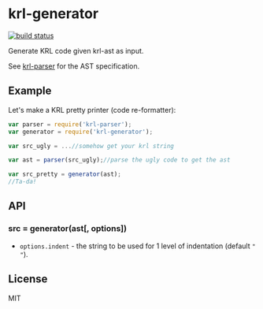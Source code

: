 # krl-generator

[![build status](https://secure.travis-ci.org/farskipper/node-krl-generator.svg)](https://travis-ci.org/farskipper/node-krl-generator)

Generate KRL code given krl-ast as input.

See [krl-parser](https://github.com/farskipper/node-krl-parser) for the AST specification.

## Example
Let's make a KRL pretty printer (code re-formatter):
```js
var parser = require('krl-parser');
var generator = require('krl-generator');

var src_ugly = ...//somehow get your krl string

var ast = parser(src_ugly);//parse the ugly code to get the ast

var src_pretty = generator(ast);
//Ta-da!
```

## API

### src = generator(ast[, options])
 * `options.indent` - the string to be used for 1 level of indentation (default `"  "`).

## License
MIT
